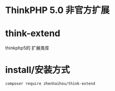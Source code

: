 # ThinkPHP 5.0 非官方扩展
# think-extend
thinkphp5的 扩展类库
# install/安装方式
```
composer require zhenhaihou/think-extend
```
